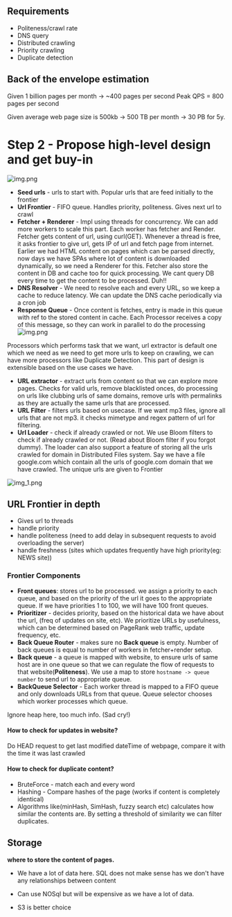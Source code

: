 ## Requirements

- Politeness/crawl rate
- DNS query
- Distributed crawling
- Priority crawling
- Duplicate detection

## Back of the envelope estimation
Given 1 billion pages per month -> ~400 pages per second
Peak QPS = 800 pages per second

Given average web page size is 500kb -> 500 TB per month -> 30 PB for 5y.

# Step 2 - Propose high-level design and get buy-in
![img.png](images/img.png)

- **Seed urls** - urls to start with. Popular urls that are feed initially to the frontier
- **Url Frontier** - FIFO queue. Handles priority, politeness. Gives next url to crawl
- **Fetcher + Renderer** - Impl using threads for concurrency. We can add more workers to scale this part. Each worker has fetcher and Render. Fetcher gets content of url, using curl(GET). Whenever a thread is free, it asks frontier to give url, gets IP of url and fetch page from internet. Earlier we had HTML content on pages which can be parsed directly, now days we have SPAs where lot of content is downloaded dynamically, so we need a Renderer for this. Fetcher also store the content in DB and cache too for quick processing. We cant query DB every time to get the content to be processed. Duh!! 
- **DNS Resolver** - We need to resolve each and every URL, so we keep a cache to reduce latency. We can update the DNS cache periodically via a cron job
- **Response Queue** - Once content is fetches, entry is made in this queue with ref to the stored content in cache. Each Processor receives a copy of this message, so they can work in parallel to do the processing
![img.png](images/img-1.png)

Processors which performs task that we want, url extractor is default one which we need as we need to get more urls to keep on crawling, we can have more processors like Duplicate Detection. This part of design is extensible based on the use cases we have.
- **URL extractor** - extract urls from content so that we can explore more pages. Checks for valid urls, remove blacklisted onces, do processing on urls like clubbing urls of same domains, remove urls with permalinks as they are actually the same urls that are processed.
- **URL Filter** - filters urls based on usecase. If we want mp3 files, ignore all urls that are not mp3. it checks mimetype and regex pattern of url for filtering.
- **Url Loader** - check if already crawled or not. We use Bloom filters to check if already crawled or not. (Read about Bloom filter if you forgot dummy). The loader can also support a feature of storing all the urls crawled for domain in Distributed Files system. Say we have a file google.com which contain all the urls of google.com domain that we have crawled. The unique urls are given to Frontier


![img_1.png](images/img_1.png)
## URL Frontier in depth
- Gives url to threads
- handle priority
- handle politeness (need to add delay in subsequent requests to avoid overloading the server)
- handle freshness (sites which updates frequently have high priority(eg: NEWS site))

### Frontier Components
- **Front queues**: stores url to be processed. we assign a priority to each queue, and based on the priority of the url it goes to the appropriate queue. If we have priorities 1 to 100, we will have 100 front queues.
- **Prioritizer** - decides priority, based on the historical data we have about the url, (freq of updates on site, etc). We prioritize URLs by usefulness, which can be determined based on PageRank web traffic, update frequency, etc.
- **Back Queue Router** - makes sure no **Back queue** is empty. Number of back queues is equal to number of workers in fetcher+render setup. 
- **Back queue** - a queue is mapped with website, to ensure urls of same host are in one queue so that we can regulate the flow of requests to that website(**Politeness**). We use a map to store `hostname -> queue number` to send url to appropriate queue.
- **BackQueue Selector** - Each worker thread is mapped to a FIFO queue and only downloads URLs from that queue. Queue selector chooses which worker processes which queue.

Ignore heap here, too much info. (Sad cry!)

#### How to check for updates in website?
Do HEAD request to get last modified dateTime of webpage, compare it with the time it was last crawled

#### How to check for duplicate content?
- BruteForce - match each and every word
- Hashing - Compare hashes of the page (works if content is completely identical)
- Algorithms like(minHash, SimHash, fuzzy search etc) calculates how similar the contents are. By setting a threshold of similarity we can filter duplicates.

## Storage
**where to store the content of pages.** 

* We have a lot of data here. SQL does not make sense has we don't have any relationships between content

* Can use NOSql but will be expensive as we have a lot of data. 

* S3 is better choice